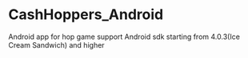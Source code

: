 CashHoppers_Android
===================

Android app for hop game
support Android sdk starting from 4.0.3(Ice Cream Sandwich) and higher
